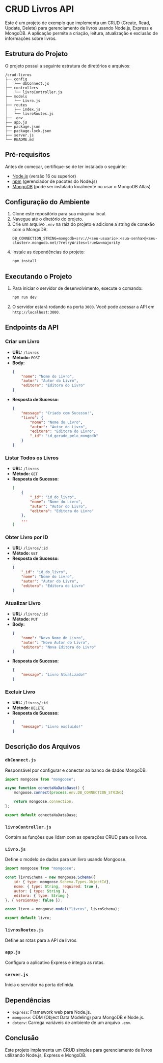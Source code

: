 # CRUD Livros API

Este é um projeto de exemplo que implementa um CRUD (Create, Read, Update, Delete) para gerenciamento de livros usando Node.js, Express e MongoDB. A aplicação permite a criação, leitura, atualização e exclusão de informações sobre livros.

## Estrutura do Projeto

O projeto possui a seguinte estrutura de diretórios e arquivos:

```
/crud-livros
├── config
│   └── dbConnect.js
├── controllers
│   └── livroController.js
├── models
│   └── Livro.js
├── routes
│   ├── index.js
│   └── livroRoutes.js
├── .env
├── app.js
├── package.json
├── package-lock.json
├── server.js
└── README.md
```

## Pré-requisitos

Antes de começar, certifique-se de ter instalado o seguinte:

- [Node.js](https://nodejs.org/en/) (versão 16 ou superior)
- [npm](https://www.npmjs.com/) (gerenciador de pacotes do Node.js)
- [MongoDB](https://www.mongodb.com/) (pode ser instalado localmente ou usar o MongoDB Atlas)

## Configuração do Ambiente

1. Clone este repositório para sua máquina local.
2. Navegue até o diretório do projeto.
3. Crie um arquivo `.env` na raiz do projeto e adicione a string de conexão com o MongoDB:
    ```env
    DB_CONNECTION_STRING=mongodb+srv://<seu-usuario>:<sua-senha>@<seu-cluster>.mongodb.net/?retryWrites=true&w=majority
    ```
4. Instale as dependências do projeto:
    ```bash
    npm install
    ```

## Executando o Projeto

1. Para iniciar o servidor de desenvolvimento, execute o comando:
    ```bash
    npm run dev
    ```
2. O servidor estará rodando na porta `3000`. Você pode acessar a API em `http://localhost:3000`.

## Endpoints da API

### Criar um Livro

- **URL:** `/livros`
- **Método:** `POST`
- **Body:**
    ```json
    {
        "nome": "Nome do Livro",
        "autor": "Autor do Livro",
        "editora": "Editora do Livro"
    }
    ```
- **Resposta de Sucesso:**
    ```json
    {
        "message": "Criado com Sucesso!",
        "livro": {
            "nome": "Nome do Livro",
            "autor": "Autor do Livro",
            "editora": "Editora do Livro",
            "_id": "id_gerado_pelo_mongodb"
        }
    }
    ```

### Listar Todos os Livros

- **URL:** `/livros`
- **Método:** `GET`
- **Resposta de Sucesso:**
    ```json
    [
        {
            "_id": "id_do_livro",
            "nome": "Nome do Livro",
            "autor": "Autor do Livro",
            "editora": "Editora do Livro"
        },
        ...
    ]
    ```

### Obter Livro por ID

- **URL:** `/livros/:id`
- **Método:** `GET`
- **Resposta de Sucesso:**
    ```json
    {
        "_id": "id_do_livro",
        "nome": "Nome do Livro",
        "autor": "Autor do Livro",
        "editora": "Editora do Livro"
    }
    ```

### Atualizar Livro

- **URL:** `/livros/:id`
- **Método:** `PUT`
- **Body:**
    ```json
    {
        "nome": "Novo Nome do Livro",
        "autor": "Novo Autor do Livro",
        "editora": "Nova Editora do Livro"
    }
    ```
- **Resposta de Sucesso:**
    ```json
    {
        "message": "Livro Atualizado!"
    }
    ```

### Excluir Livro

- **URL:** `/livros/:id`
- **Método:** `DELETE`
- **Resposta de Sucesso:**
    ```json
    {
        "message": "Livro excluido!"
    }
    ```

## Descrição dos Arquivos

### `dbConnect.js`

Responsável por configurar e conectar ao banco de dados MongoDB.

```javascript
import mongoose from "mongoose";

async function conectaNaDataBase() {
    mongoose.connect(process.env.DB_CONNECTION_STRING)

    return mongoose.connection;
};

export default conectaNaDataBase;
```

### `livroController.js`

Contém as funções que lidam com as operações CRUD para os livros.

### `Livro.js`

Define o modelo de dados para um livro usando Mongoose.

```javascript
import mongoose from "mongoose";

const livroSchema = new mongoose.Schema({
    id: { type: mongoose.Schema.Types.ObjectId},
    nome: { type: String, required: true },
    autor: { type: String },
    editora: { type: String }
}, { versionKey: false });

const livro = mongoose.model("livros", livroSchema);

export default livro;
```

### `livrosRoutes.js`

Define as rotas para a API de livros.

### `app.js`

Configura o aplicativo Express e integra as rotas.

### `server.js`

Inicia o servidor na porta definida.

## Dependências

- `express`: Framework web para Node.js.
- `mongoose`: ODM (Object Data Modeling) para MongoDB e Node.js.
- `dotenv`: Carrega variáveis de ambiente de um arquivo `.env`.

## Conclusão

Este projeto implementa um CRUD simples para gerenciamento de livros utilizando Node.js, Express e MongoDB.
